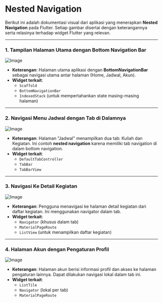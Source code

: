 # Nested Navigation

Berikut ini adalah dokumentasi visual dari aplikasi yang menerapkan **Nested Navigation** pada Flutter. Setiap gambar disertai dengan keterangannya serta relasinya terhadap widget Flutter yang relevan.

---

### 1. Tampilan Halaman Utama dengan Bottom Navigation Bar

![Image](https://github.com/user-attachments/assets/83f95f29-6eae-47bf-bbf2-78cc4b088cff)

- **Keterangan**: Halaman utama aplikasi dengan **BottomNavigationBar** sebagai navigasi utama antar halaman (Home, Jadwal, Akun).
- **Widget terkait**:
  - `Scaffold`
  - `BottomNavigationBar`
  - `IndexedStack` (untuk mempertahankan state masing-masing halaman)

---

### 2. Navigasi Menu Jadwal dengan Tab di Dalamnya

![Image](https://github.com/user-attachments/assets/183e204c-1460-44be-9dd2-91c8f4e62a07)

- **Keterangan**: Halaman "Jadwal" menampilkan dua tab: Kuliah dan Kegiatan. Ini contoh **nested navigation** karena memiliki tab navigation di dalam bottom navigation.
- **Widget terkait**:
  - `DefaultTabController`
  - `TabBar`
  - `TabBarView`

---

### 3. Navigasi Ke Detail Kegiatan

![Image](https://github.com/user-attachments/assets/52f42d8f-d96c-4e98-b005-68daed60f81a)

- **Keterangan**: Pengguna menavigasi ke halaman detail kegiatan dari daftar kegiatan. Ini menggunakan navigator dalam tab.
- **Widget terkait**:
  - `Navigator` (khusus dalam tab)
  - `MaterialPageRoute`
  - `ListView` (untuk menampilkan daftar kegiatan)

---

### 4. Halaman Akun dengan Pengaturan Profil

![Image](https://github.com/user-attachments/assets/afb12931-78b1-45e5-bc5b-fcefcae7f643)

- **Keterangan**: Halaman akun berisi informasi profil dan akses ke halaman pengaturan lainnya. Dapat dilakukan navigasi lokal dalam tab ini.
- **Widget terkait**:
  - `ListTile`
  - `Navigator` (lokal per tab)
  - `MaterialPageRoute`
